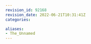 ```yaml
---
revision_id: 92168
revision_date: 2022-06-21T10:31:41Z
categories:

aliases:
- The_Unnamed
---
```


